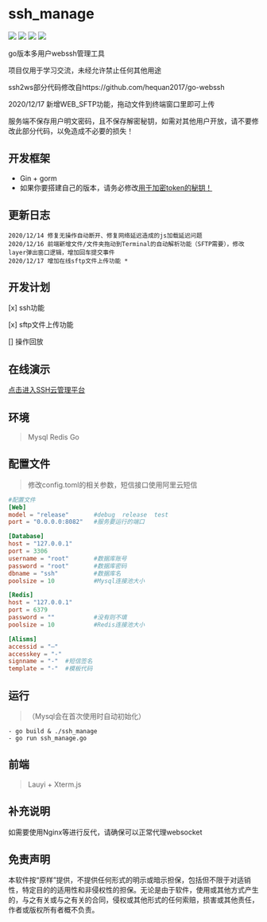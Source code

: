 # ssh_manage

![](https://img.shields.io/github/license/t924417424/ssh_manage)
![](https://img.shields.io/github/stars/t924417424/ssh_manage)
![](https://img.shields.io/github/forks/t924417424/ssh_manage)
![](https://img.shields.io/github/issues/t924417424/ssh_manage)

go版本多用户webssh管理工具

项目仅用于学习交流，未经允许禁止任何其他用途

ssh2ws部分代码修改自https://github.com/hequan2017/go-webssh

2020/12/17 新增WEB_SFTP功能，拖动文件到终端窗口里即可上传

服务端不保存用户明文密码，且不保存解密秘钥，如需对其他用户开放，请不要修改此部分代码，以免造成不必要的损失！


## 开发框架
- Gin + gorm
- 如果你要搭建自己的版本，请务必修改[用于加密token的秘钥！](config.toml#L27 "config.toml")

## 更新日志
    2020/12/14 修复无操作自动断开、修复网络延迟造成的js加载延迟问题
    2020/12/16 前端新增文件/文件夹拖动到Terminal的自动解析功能（SFTP需要），修改layer弹出窗口逻辑，增加回车提交事件
    2020/12/17 增加在线sftp文件上传功能 *
## 开发计划
[x] ssh功能

[x] sftp文件上传功能

[]  操作回放

## 在线演示
[点击进入SSH云管理平台](https://www.do18.cn)
 
## 环境
> Mysql
> Redis
> Go

## 配置文件
>  修改config.toml的相关参数，短信接口使用阿里云短信
```toml
#配置文件
[Web]
model = "release"       #debug  release  test
port = "0.0.0.0:8082"   #服务要运行的端口

[Database]
host = "127.0.0.1"
port = 3306
username = "root"       #数据库账号
password = "root"       #数据库密码
dbname = "ssh"          #数据库名
poolsize = 10           #Mysql连接池大小

[Redis]
host = "127.0.0.1"
port = 6379
password = ""           #没有则不填
poolsize = 10           #Redis连接池大小

[Alisms]
accessid = "—"
accesskey = "-"
signname = "-"  #短信签名
template = "-"  #模板代码

```
## 运行
> （Mysql会在首次使用时自动初始化）
```shell script
- go build & ./ssh_manage
- go run ssh_manage.go 
```

## 前端
> Lauyi + Xterm.js


## 补充说明
如需要使用Nginx等进行反代，请确保可以正常代理websocket

## 免责声明  
本软件按“原样”提供，不提供任何形式的明示或暗示担保，包括但不限于对适销性，特定目的的适用性和非侵权性的担保。无论是由于软件，使用或其他方式产生的，与之有关或与之有关的合同，侵权或其他形式的任何索赔，损害或其他责任，作者或版权所有者概不负责。
